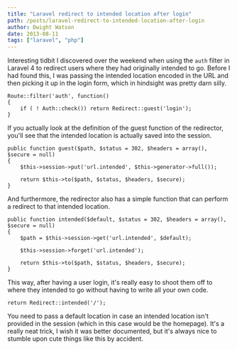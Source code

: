 ```yaml
---
title: "Laravel redirect to intended location after login"
path: /posts/laravel-redirect-to-intended-location-after-login
author: Dwight Watson
date: 2013-08-11
tags: ["laravel", "php"]
---
```


Interesting tidbit I discovered over the weekend when using the `auth` filter in Laravel 4 to redirect users where they had originally intended to go. Before I had found this, I was passing the intended location encoded in the URL and then picking it up in the login form, which in hindsight was pretty darn silly.

    Route::filter('auth', function()
	{
	    if ( ! Auth::check()) return Redirect::guest('login');
	}

If you actually look at the definition of the guest function of the redirector, you'll see that the intended location is actually saved into the session.

	public function guest($path, $status = 302, $headers = array(), $secure = null)
	{
		$this->session->put('url.intended', $this->generator->full());

		return $this->to($path, $status, $headers, $secure);
	}

And furthermore, the redirector also has a simple function that can perform a redirect to that intended location.

	public function intended($default, $status = 302, $headers = array(), $secure = null)
	{
		$path = $this->session->get('url.intended', $default);

		$this->session->forget('url.intended');

		return $this->to($path, $status, $headers, $secure);
	}

This way, after having a user login, it's really easy to shoot them off to where they intended to go without having to write all your own code.

	return Redirect::intended('/');

You need to pass a default location in case an intended location isn't provided in the session (which in this case would be the homepage). It's a really neat trick, I wish it was better documented, but it's always nice to stumble upon cute things like this by accident.
